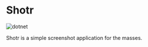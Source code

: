# Shotr
![dotnet](https://github.com/shotr-io/shotr-3/workflows/dotnet/badge.svg?branch=main)

Shotr is a simple screenshot application for the masses.
